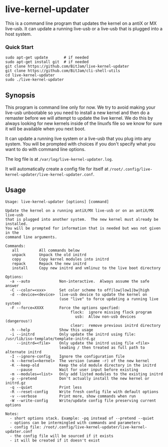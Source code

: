 # live-kernel-updater
This is a command line program that updates the kernel on a antiX or MX
live-usb. It can update a running live-usb or a live-usb that is plugged
into a host system.

### Quick Start

    sudo apt-get update       # if needed
    sudo apt-get install git  # if needed
    git clone https://github.com/BitJam/live-kernel-updater
    git clone https://github.com/BitJam/cli-shell-utils
    cd live-kernel-updater
    sudo ./live-kernel-updater

## Synopsis


This program is command line only for now.  We try to avoid making your
live-usb unbootable so you need to install a new kernel and then do a
remaster before we will attempt to update the live kernel.  We do this
by always looking for new kernels inside of the linuxfs file so we
know for sure it will be available when you next boot.

It can update a running live system or a live-usb that you plug
into any system.  You will be prompted with choices if you don't
specify what you want to do with command line options.

The log file is at `/var/log/live-kernel-updater.log`.

It will automatically create a config file for itself at
`/root/.config/live-kernel-updater/live-kernel-updater.conf`.


## Usage

```
Usage: live-kernel-updater [options] [command]

Update the kernel on a running antiX/MX live-usb or on an antiX/MX live-usb
that is plugged into another system.  The new kernel must already be installed.
You will be prompted for information that is needed but was not given in the
command line arguments.

Commands:
   all         All commands below
   unpack      Unpack the old initrd
   copy        Copy kernel modules into initrd
   repack      Repack the new initrd
   install     Copy new initrd and vmlinuz to the live boot directory

Options:
  -a --auto             Non-interactive.  Always assume the safe answer
  -C --color=<xxx>      Set color scheme to off|low|low1|bw|high
  -d --device=<device>  live-usb device to update the kernel on
                        (use "live" to force updating a running live system)
  -F --force=XXXX       Force the options specfied:
                             flock:  ignore missing flock program
                               usb:  Allow non-usb devices (dangerous!)
                             clear:  remove previous initrd directory
  -h --help             Show this usage
  -i --initrd           Only update the initrd using file: /usr/lib/iso-template/template-initrd.gz
     --initrd=<file>    Only update the initrd using file <file>
                        leading / then treated as full path to alternate initrd
  -I --ignore-config    Ignore the configuration file
  -k --kernel=<kernel>  The version (uname -r) of the new kernel
  -K --keep-old         Keep the old module directory in the initrd
     --pause            Wait for user input before existing
  -m --modules=<list>   Only add listed modules to the existing initrd
  -p --pretend          Don't actually install the new kernel or initrd.gz
  -q --quiet            Print less
  -R --reset-config     Write fresh config file with default options
  -v --verbose          Print more, show commands when run
  -W --write-config     Write/update config file preserving current options

Notes:
  - short options stack. Example: -pq instead of --pretend --quiet
  - options can be intermingled with commands and parameters
  - config file: /root/.config/live-kernel-updater/live-kernel-updater.conf
  - the config file will be sourced if it exists
  - it will be created if it doesn't exist
```
